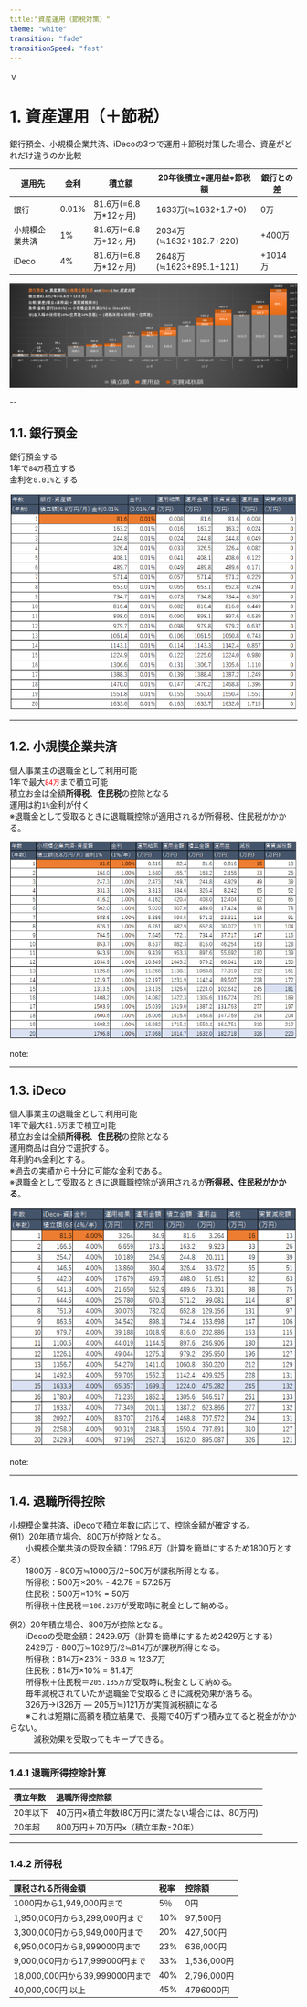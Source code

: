 ```yaml
---
title:"資産運用（節税対策）"
theme: "white"
transition: "fade"
transitionSpeed: "fast"
---
```


ｖ
# 1. 資産運用（＋節税）
<!-- <style type="text/css"> p { font-size:0.5em; }</style>
<style type="text/css"> p { text-align: left; }</style> -->

銀行預金、小規模企業共済、iDecoの3つで運用＋節税対策した場合、資産がどれだけ違うのか比較

|運用先  |金利  |積立額  |20年後積立+運用益+節税額|銀行との差|
|---------|---------|---------|---------|--|
|銀行     |0.01%         |81.6万(=6.8万*12ヶ月)         |1633万(≒1632+1.7+0)|0万|
|小規模企業共済     |1%         |81.6万(=6.8万*12ヶ月)   |2034万(≒1632+182.7+220)|+400万|
|iDeco     |4%         |81.6万(=6.8万*12ヶ月)           |2648万(≒1623+895.1+121)|+1014万|

![資産比較グラフ](img/資産運用比較_68円積立.png)

--

## 1.1. 銀行預金

銀行預金する  
1年で`84万`積立する  
金利を`0.01%`とする  

![銀行預金](img/銀行預金_68円積立.png)

<!-- 
|年数|銀行-資産額|金利|運用結果|運用金額|投資資金|運用益|実質減税額|
|--|--|--|--|--|--|--|--|
|(年数)|積立額(6.8万円/月) 金利0.01%|(0.01%/年)|(万円)|(万円)|(万円)|(万円)|(万円)|
|1|81.6|0.01%|0.008|81.6|81.6|0.008 |0 |
|2|163.2|0.01%|0.016|163.2|163.2|0.024 |0 |
|3|244.8|0.01%|0.024|244.8|244.8|0.049 |0 |
|4|326.4|0.01%|0.033|326.5|326.4|0.082 |0 |
|5|408.1|0.01%|0.041|408.1|408.0|0.122 |0 |
|6|489.7|0.01%|0.049|489.8|489.6|0.171 |0 |
|7|571.4|0.01%|0.057|571.4|571.2|0.229 |0 |
|8|653.0|0.01%|0.065|653.1|652.8|0.294 |0 |
|9|734.7|0.01%|0.073|734.8|734.4|0.367 |0 |
|10|816.4|0.01%|0.082|816.4|816.0|0.449 |0 |
|11|898.0|0.01%|0.090|898.1|897.6|0.539 |0 |
|12|979.7|0.01%|0.098|979.8|979.2|0.637 |0 |
|13|1061.4|0.01%|0.106|1061.5|1060.8|0.743 |0 |
|14|1143.1|0.01%|0.114|1143.3|1142.4|0.857 |0 |
|15|1224.9|0.01%|0.122|1225.0|1224.0|0.980 |0 |
|16|1306.6|0.01%|0.131|1306.7|1305.6|1.110 |0 |
|17|1388.3|0.01%|0.139|1388.4|1387.2|1.249 |0 |
|18|1470.0|0.01%|0.147|1470.2|1468.8|1.396 |0 |
|19|1551.8|0.01%|0.155|1552.0|1550.4|1.551 |0 |
|20|1633.6|0.01%|0.163|1633.7|1632.0|1.715 |0 | -->
---

## 1.2. 小規模企業共済

個人事業主の退職金として利用可能  
1年で最大<font color="red">`84万`</font>まで積立可能  
積立お金は全額**所得税**、**住民税**の控除となる  
運用は約`1%`金利が付く  
※退職金として受取るときに退職職控除が適用されるが所得税、住民税がかかる。

![小規模企業共済](img/小規模企業共済_68円積立.png)

note:
<!-- 
|年数|小規模企業共済-資産額|金利|運用結果|運用金額|積立金額|運用益|減税|実質減税額|
|--|--|--|--|--|--|--|--|--|
|(年数)|積立額(6.8万円/月) 金利1%|(1%/年)|(万円)|(万円)|(万円)|(万円)|(万円)|(万円)|
|1|81.6|1.00%|0.816|82.4|81.6|0.816 |16 |13 |
|2|164.0|1.00%|1.640|165.7|163.2|2.456 |33 |26 |
|3|247.3|1.00%|2.473|249.7|244.8|4.929 |49 |39 |
|4|331.3|1.00%|3.313|334.6|326.4|8.242 |65 |52 |
|5|416.2|1.00%|4.162|420.4|408.0|12.404 |82 |65 |
|6|502.0|1.00%|5.020|507.0|489.6|17.424 |98 |78 |
|7|588.6|1.00%|5.886|594.5|571.2|23.311 |114 |91 |
|8|676.1|1.00%|6.761|682.9|652.8|30.072 |131 |104 |
|9|764.5|1.00%|7.645|772.1|734.4|37.717 |147 |116 |
|10|853.7|1.00%|8.537|862.3|816.0|46.254 |163 |128 |
|11|943.9|1.00%|9.439|953.3|897.6|55.692 |180 |139 |
|12|1034.9|1.00%|10.349|1045.2|979.2|66.041 |196 |150 |
|13|1126.8|1.00%|11.268|1138.1|1060.8|77.310 |212 |161 |
|14|1219.7|1.00%|12.197|1231.9|1142.4|89.507 |228 |172 |
|15|1313.5|1.00%|13.135|1326.6|1224.0|102.642 |245 |181 |
|16|1408.2|1.00%|14.082|1422.3|1305.6|116.724 |261 |189 |
|17|1503.9|1.00%|15.039|1519.0|1387.2|131.763 |277 |197 |
|18|1600.6|1.00%|16.006|1616.6|1468.8|147.769 |294 |204 |
|19|1698.2|1.00%|16.982|1715.2|1550.4|164.751 |310 |212 |
|20|1796.8|1.00%|17.968|1814.7|1632.0|182.718 |326 |220 | -->
---

## 1.3. iDeco

個人事業主の退職金として利用可能  
1年で最大`81.6万`まで積立可能  
積立お金は全額**所得税**、**住民税**の控除となる  
運用商品は自分で選択する。  
年利約`4%`金利とする。  
※過去の実績から十分に可能な金利である。  
※退職金として受取るときに退職職控除が適用されるが**所得税、住民税がかかる**。

![iDeco](img/iDeco_68円積立.png)  

note:
<!--
|年数|iDeco-資産額|金利|運用結果|運用金額|積立金額|運用益|減税|実質減税額|
|--|--|--|--|--|--|--|--|--|
|(年数)|積立額(6.8万円/月) 金利4%|(4%/年)|(万円)|(万円)|(万円)|(万円)|(万円)|(万円)|
|1|81.6|4.00%|3.264|84.9|81.6|3.264 |16 |13.2|
|2|166.5|4.00%|6.659|173.1|163.2|9.923 |33 |26.1552|
|3|254.7|4.00%|10.189|264.9|244.8|20.111 |49 |38.85581|
|4|346.5|4.00%|13.860|360.4|326.4|33.972 |65 |51.29164|
|5|442.0|4.00%|17.679|459.7|408.0|51.651 |82 |63.45211|
|6|541.3|4.00%|21.650|562.9|489.6|73.301 |98 |75.32619|
|7|644.5|4.00%|25.780|670.3|571.2|99.081 |114 |86.90244|
|8|751.9|4.00%|30.075|782.0|652.8|129.156 |131 |97.12191|
|9|863.6|4.00%|34.542|898.1|734.4|163.698 |147 |106.2744|
|10|979.7|4.00%|39.188|1018.9|816.0|202.886 |163 |114.9802|
|11|1100.5|4.00%|44.019|1144.5|897.6|246.906 |180 |123.1971|
|12|1226.1|4.00%|49.044|1275.1|979.2|295.950 |196 |126.6741|
|13|1356.7|4.00%|54.270|1411.0|1060.8|350.220 |212 |129.3975|
|14|1492.6|4.00%|59.705|1552.3|1142.4|409.925 |228 |131.337|
|15|1633.9|4.00%|65.357|1699.3|1224.0|475.282 |245 |132.4613|
|16|1780.9|4.00%|71.235|1852.1|1305.6|546.517 |261 |132.7377|
|17|1933.7|4.00%|77.349|2011.1|1387.2|623.866 |277 |132.1324|
|18|2092.7|4.00%|83.707|2176.4|1468.8|707.572 |294 |130.6101|
|19|2258.0|4.00%|90.319|2348.3|1550.4|797.891 |310 |126.5146|
|20|2429.9|4.00%|97.196|2527.1|1632.0|895.087 |326 |121.068| -->
---

## 1.4. 退職所得控除

小規模企業共済、iDecoで積立年数に応じて、控除金額が確定する。  
例1）20年積立場合、800万が控除となる。  
　　小規模企業共済の受取金額：1796.8万（計算を簡単にするため1800万とする）  
　　1800万 - 800万≒1000万/2=500万が課税所得となる。  
　　所得税：500万×20% - 42.75 = 57.25万  
　　住民税：500万×10% = 50万  
　　所得税＋住民税＝`100.25万`が受取時に税金として納める。

例2）20年積立場合、800万が控除となる。  
　　iDecoの受取金額：2429.9万（計算を簡単にするため2429万とする）  
　　2429万 - 800万≒1629万/2≒814万が課税所得となる。  
　　所得税：814万×23% - 63.6 ≒ 123.7万  
　　住民税：814万×10% = 81.4万  
　　所得税＋住民税＝`205.135万`が受取時に税金として納める。  
　　毎年減税されていたが退職金で受取るときに減税効果が落ちる。  
　　326万→(326万 ― 205万≒)121万が実質減税額になる  
　　※これは短期に高額を積立結果で、長期で40万ずつ積み立てると税金がかからない。  
　　　減税効果を受取ってもキープできる。

---

### 1.4.1 退職所得控除計算
|積立年数|退職所得控除額|
|:----|:----|
|20年以下|40万円×積立年数(80万円に満たない場合には、80万円)|
|20年超|800万円＋70万円×（積立年数-20年）|

---

### 1.4.2 所得税

|課税される所得金額|税率|控除額|
|:----|:----|:----|
|1000円から1,949,000円まで|5％|0円|
|1,950,000円から3,299,000円まで|10%|97,500円|
|3,300,000円から6,949,000円まで|20%|427,500円|
|6,950,000円から8,999000円まで|23%|636,000円|
|9,000,000円から17,999000円まで|33%|1,536,000円|
|18,000,000円から39,999000円まで|40%|2,796,000円|
|40,000,000円 以上|45%|4796000円|
